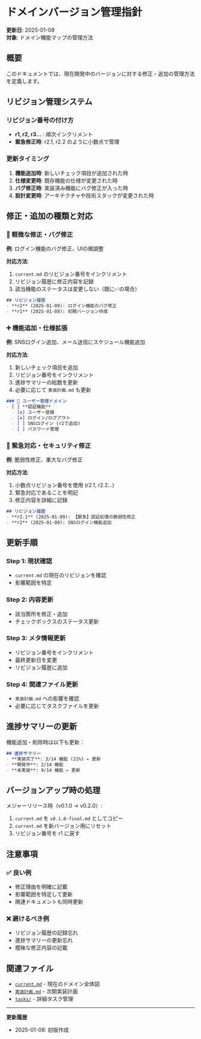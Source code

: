 # ドメインバージョン管理指針

**更新日**: 2025-01-08  
**対象**: ドメイン機能マップの管理方法

## 概要

このドキュメントでは、現在開発中のバージョンに対する修正・追加の管理方法を定義します。

## リビジョン管理システム

### リビジョン番号の付け方
- **r1, r2, r3...** : 順次インクリメント
- **緊急修正時**: r2.1, r2.2 のように小数点で管理

### 更新タイミング
1. **機能追加時**: 新しいチェック項目が追加された時
2. **仕様変更時**: 既存機能の仕様が変更された時  
3. **バグ修正時**: 実装済み機能にバグ修正が入った時
4. **設計変更時**: アーキテクチャや技術スタックが変更された時

## 修正・追加の種類と対応

### 🔧 軽微な修正・バグ修正
**例**: ログイン機能のバグ修正、UIの微調整

**対応方法**:
1. `current.md` のリビジョン番号をインクリメント
2. リビジョン履歴に修正内容を記録
3. 該当機能のステータスは変更しない（既に✅の場合）

```markdown
## リビジョン履歴
- **r2** (2025-01-09): ログイン機能のバグ修正
- **r1** (2025-01-08): 初期バージョン作成
```

### ➕ 機能追加・仕様拡張
**例**: SNSログイン追加、メール送信にスケジュール機能追加

**対応方法**:
1. 新しいチェック項目を追加
2. リビジョン番号をインクリメント
3. 進捗サマリーの総数を更新
4. 必要に応じて `実装計画.md` も更新

```markdown
### 👥 ユーザー管理ドメイン  
- [ ] **認証機能**
  - [x] ユーザー登録
  - [x] ログイン/ログアウト
  - [ ] SNSログイン (r2で追加)
  - [ ] パスワード管理
```

### 🚨 緊急対応・セキュリティ修正
**例**: 脆弱性修正、重大なバグ修正

**対応方法**:
1. 小数点リビジョン番号を使用 (r2.1, r2.2...)
2. 緊急対応であることを明記
3. 修正内容を詳細に記録

```markdown
## リビジョン履歴
- **r2.1** (2025-01-09): 【緊急】認証処理の脆弱性修正
- **r2** (2025-01-09): SNSログイン機能追加
```

## 更新手順

### Step 1: 現状確認
- `current.md` の現在のリビジョンを確認
- 影響範囲を特定

### Step 2: 内容更新
- 該当箇所を修正・追加
- チェックボックスのステータス更新

### Step 3: メタ情報更新
- リビジョン番号をインクリメント
- 最終更新日を変更
- リビジョン履歴に追加

### Step 4: 関連ファイル更新
- `実装計画.md` への影響を確認
- 必要に応じてタスクファイルを更新

## 進捗サマリーの更新

機能追加・削除時は以下も更新：

```markdown
## 進捗サマリー
- **実装完了**: 3/14 機能 (21%) ← 更新
- **開発中**: 2/14 機能 
- **未実装**: 9/14 機能 ← 更新
```

## バージョンアップ時の処理

メジャーリリース時（v0.1.0 → v0.2.0）:

1. `current.md` を `v0.1.0-final.md` としてコピー
2. `current.md` を新バージョン用にリセット
3. リビジョン番号を r1 に戻す

## 注意事項

### ✅ 良い例
- 修正理由を明確に記載
- 影響範囲を特定して更新
- 関連ドキュメントも同時更新

### ❌ 避けるべき例
- リビジョン履歴の記録忘れ
- 進捗サマリーの更新忘れ
- 曖昧な修正内容の記載

## 関連ファイル

- [`current.md`](./versions/current.md) - 現在のドメイン全体図
- [`実装計画.md`](./実装計画.md) - 次期実装計画
- [`tasks/`](./tasks/) - 詳細タスク管理

---

**更新履歴**
- 2025-01-08: 初版作成